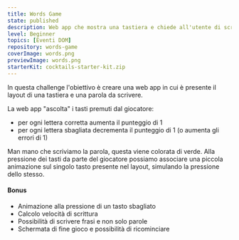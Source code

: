 ```yaml
---
title: Words Game
state: published
description: Web app che mostra una tastiera e chiede all'utente di scrivere una parola senza commettere errori.
level: Beginner
topics: [Eventi DOM]
repository: words-game
coverImage: words.png
previewImage: words.png
starterKit: cocktails-starter-kit.zip
---
```

In questa challenge l'obiettivo è creare una web app in cui è presente il layout di una tastiera e una parola da scrivere.

La web app "ascolta" i tasti premuti dal giocatore:
- per ogni lettera corretta aumenta il punteggio di 1
- per ogni lettera sbagliata decrementa il punteggio di 1 (o aumenta gli errori di 1)

Man mano che scriviamo la parola, questa viene colorata di verde. Alla pressione dei tasti da parte del giocatore possiamo associare una piccola animazione sul singolo tasto presente nel layout, simulando la pressione dello stesso.

#### Bonus
- Animazione alla pressione di un tasto sbagliato
- Calcolo velocità di scrittura
- Possibilità di scrivere frasi e non solo parole
- Schermata di fine gioco e possibilità di ricominciare